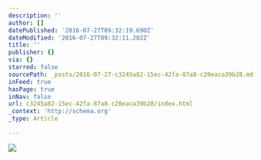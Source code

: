 ```yaml
---
description: ''
author: []
datePublished: '2016-07-27T09:32:19.690Z'
dateModified: '2016-07-27T09:32:11.202Z'
title: ''
publisher: {}
via: {}
starred: false
sourcePath: _posts/2016-07-27-c3245a82-15ec-42fa-87a8-c20eaca39b28.md
inFeed: true
hasPage: true
inNav: false
url: c3245a82-15ec-42fa-87a8-c20eaca39b28/index.html
_context: 'http://schema.org'
_type: Article

---
```

![](https://the-grid-user-content.s3-us-west-2.amazonaws.com/11d2443c-8b98-4c40-ad4e-5fe4d7a72f4e.jpg)
